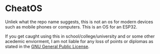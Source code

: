 # CheatOS
Unliek what the repo name suggests, this is not an os for modern devices such as mobile phones or computers. This is an OS for an ESP32.

If you get caught using this in school/college/university and or some other acedemic enviorment, I am not liable for any loss of points or diplomas as stated in the [GNU General Public License](https://github.com/AvocadoKings/CheatOS/edit/main/README.md).
